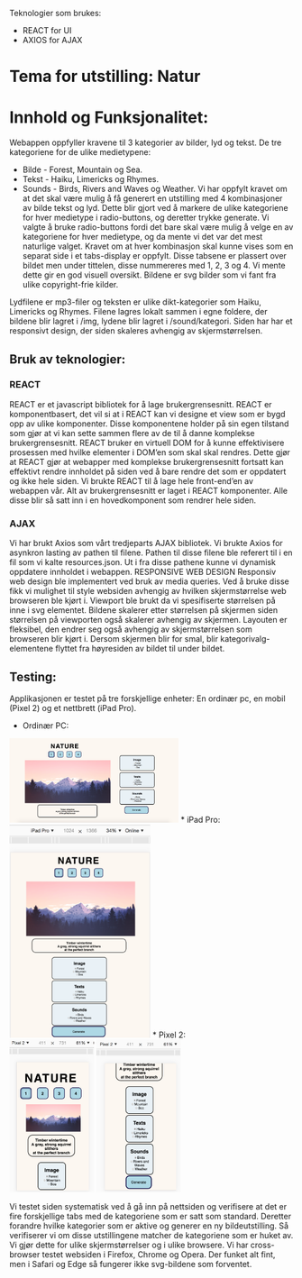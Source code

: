 Teknologier som brukes:

* REACT for UI
* AXIOS for AJAX


# Tema for utstilling: Natur

# Innhold og Funksjonalitet:

Webappen oppfyller kravene til 3 kategorier av bilder, lyd og tekst. De tre kategoriene for de ulike
medietypene:
* Bilde - Forest, Mountain og Sea.
* Tekst - Haiku, Limericks og Rhymes.
* Sounds - Birds, Rivers and Waves og Weather.
Vi har oppfylt kravet om at det skal være mulig å få generert en utstilling med 4 kombinasjoner av bilde tekst og lyd. Dette blir gjort ved å markere de ulike kategoriene for hver medietype i radio-buttons, og deretter trykke generate. Vi valgte å bruke radio-buttons fordi det bare skal være mulig å velge en av kategoriene for hver medietype, og da mente vi det var det mest naturlige valget. Kravet om at hver kombinasjon skal kunne vises som en separat side i et tabs-display er oppfylt. Disse tabsene er plassert over bildet men under tittelen, disse nummereres med 1, 2, 3 og 4. Vi mente dette gir en god visuell oversikt.
Bildene er svg bilder som vi fant fra ulike copyright-frie kilder.

Lydfilene er mp3-filer og teksten er ulike dikt-kategorier som Haiku, Limericks og Rhymes.
Filene lagres lokalt sammen i egne foldere, der bildene blir lagret i /img, lydene blir lagret i /sound/kategori. 
Siden har har et responsivt design, der siden skaleres avhengig av skjermstørrelsen.

## Bruk av teknologier:
### REACT
REACT er et javascript bibliotek for å lage brukergrensesnitt. REACT er komponentbasert, det vil si at i REACT kan vi designe et view som er bygd opp av ulike komponenter. Disse komponentene holder på sin egen tilstand som gjør at vi kan sette sammen flere av de til å danne komplekse brukergrensesnitt. REACT bruker en virtuell DOM for å kunne effektivisere prosessen med hvilke elementer i DOM’en som skal skal rendres. Dette gjør at REACT gjør at webapper med komplekse brukergrensesnitt fortsatt kan effektivt rendre innholdet på siden ved å bare rendre det som er oppdatert og ikke hele siden. Vi brukte REACT til å lage hele front-end’en av webappen vår. Alt av brukergrensesnitt er laget i REACT komponenter. Alle disse blir så satt inn i en hovedkomponent som rendrer hele siden.
### AJAX
Vi har brukt Axios som vårt tredjeparts AJAX bibliotek. Vi brukte Axios for asynkron lasting av pathen til filene. Pathen til disse filene ble referert til i en fil som vi kalte resources.json. Ut i fra disse pathene kunne vi dynamisk oppdatere innholdet i webappen. 
RESPONSIVE WEB DESIGN
Responsiv web design ble implementert ved bruk av media queries. Ved å bruke disse fikk vi mulighet til style websiden avhengig av hvilken skjermstørrelse web browseren ble kjørt i.
Viewport ble brukt da vi spesifiserte størrelsen på <Image> inne i svg elementet. Bildene skalerer etter størrelsen på skjermen siden størrelsen på viewporten også skalerer avhengig av skjermen.
Layouten er fleksibel, den endrer seg også avhengig av skjermstørrelsen som browseren blir kjørt i. Dersom skjermen blir for smal, blir kategorivalg-elementene flyttet fra høyresiden av bildet til under bildet.

## Testing:
Applikasjonen er testet på tre forskjellige enheter: En ordinær pc, en mobil (Pixel 2) og et nettbrett (iPad Pro). 
* Ordinær PC:
<img src="documentation_img/pc.png" width="300">
* iPad Pro:
<br/>
<img src="documentation_img/ipad_pro.png" width="250">
* Pixel 2: <br/>
<img src="documentation_img/Pixel2_1.png" width="150">
<img src="documentation_img/Pixel2_2.png" width="150">

Vi testet siden systematisk ved å gå inn på nettsiden og verifisere at det er fire forskjellige tabs med de kategoriene som er satt som standard. Deretter forandre hvilke kategorier som er aktive og generer en ny bildeutstilling. Så verifiserer vi om disse utstillingene matcher de kategoriene som er huket av. Vi gjør dette for ulike skjermstørrelser og i ulike browsere. Vi har cross-browser testet websiden i Firefox, Chrome og Opera. Der funket alt fint, men i Safari og Edge så fungerer ikke svg-bildene som forventet.

